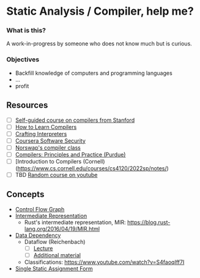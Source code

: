 # Static Analysis / Compiler, help me?

### What is this?

A work-in-progress by someone who does not know much but is curious.

### Objectives

- Backfill knowledge of computers and programming languages
- ...
- profit

## Resources

- [ ] [Self-guided course on compilers from Stanford](https://www.cs.cornell.edu/courses/cs6120/2020fa/self-guided/)
- [ ] [How to Learn Compilers](https://lowlevelbits.org/how-to-learn-compilers-llvm-edition/)
- [ ] [Crafting Interpreters](https://craftinginterpreters.com/)
- [ ] [Coursera Software Security](https://www.coursera.org/learn/software-security)
- [ ] [Norswap's compiler class](https://norswap.com/compilers/)
- [ ] [Compilers: Principles and Practice (Purdue)](https://www.cs.purdue.edu/homes/hosking/502/notes/index.html)
- [ ] [Introduction to Compilers (Cornell)(https://www.cs.cornell.edu/courses/cs4120/2022sp/notes/)
- [ ] TBD [Random course on youtube](https://youtube.com/playlist?list=PLTPQEx-31JXhfAWGnGzwbfhB2zUB7Jd4C)

## Concepts

- [Control Flow Graph](https://en.wikipedia.org/wiki/Control-flow_graph)
- [Intermediate Representation](https://en.wikipedia.org/wiki/Intermediate_representation)
  - Rust's intermediate representation, MIR: https://blog.rust-lang.org/2016/04/19/MIR.html
- [Data Dependency](https://en.wikipedia.org/wiki/Data_dependency)
  - Dataflow (Reichenbach)
    - [ ] [Lecture](https://web.archive.org/web/20200221205557/https://www.youtube.com/watch?v=NVBQSR_HdL0)
    - [ ] [Additional material](http://creichen.net/projects.html)
  * Classifications: https://www.youtube.com/watch?v=S4faoqIff7I
- [Single Static Assignment Form](https://en.wikipedia.org/wiki/Static_single_assignment_form)
